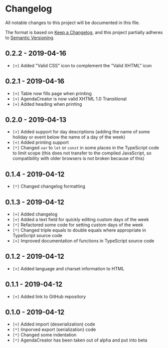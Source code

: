 # Changelog
All notable changes to this project will be documented in this file.

The format is based on [Keep a Changelog](https://keepachangelog.com/en/1.0.0/),
and this project partially adheres to [Semantic Versioning](https://semver.org/spec/v2.0.0.html).

## 0.2.2 - 2019-04-16

- `[+]` Added "Valid CSS" icon to complement the "Valid XHTML" icon

## 0.2.1 - 2019-04-16

- `[+]` Table now fills page when printing
- `[+]` AgendaCreator is now valid XHTML 1.0 Transitional
- `[+]` Added heading when printing

## 0.2.0 - 2019-04-13

- `[+]` Added support for day descriptions (adding the name of some holiday or event below the name of a day of the week)
- `[+]` Added printing support
- `[*]` Changed `var` to `let` or `const` in some places in the TypeScript code to limit scope (this does not transfer to the compiled JavaScript, so compatibility with older browsers is not broken because of this)

## 0.1.4 - 2019-04-12

- `[*]` Changed changelog formatting

## 0.1.3 - 2019-04-12

- `[+]` Added changelog
- `[+]` Added a text field for quickly editing custom days of the week
- `[*]` Refactored some code for setting custom days of the week
- `[*]` Changed triple equals to double equals where appropriate in TypeScript
source code
- `[+]` Improved documentation of functions in TypeScript source code

## 0.1.2 - 2019-04-12

- `[+]` Added language and charset information to HTML

## 0.1.1 - 2019-04-12

- `[+]` Added link to GitHub repository

## 0.1.0 - 2019-04-12

- `[+]` Added import (deserialization) code
- `[*]` Imporved export (serialization) code
- `[*]` Changed some indentation
- `[*]` AgendaCreator has been taken out of alpha and put into beta
